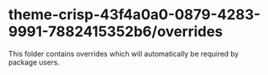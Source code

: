 # theme-crisp-43f4a0a0-0879-4283-9991-7882415352b6/overrides

This folder contains overrides which will automatically be required by package users.
